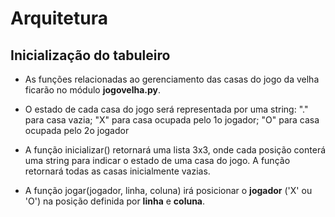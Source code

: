 # Arquitetura

## Inicialização do tabuleiro

* As funções relacionadas ao gerenciamento das casas do jogo da velha ficarão
no módulo **jogovelha.py**.

* O estado de cada casa do jogo será representada por uma string: "." para casa
vazia; "X" para casa ocupada pelo 1o jogador; "O" para casa ocupada pelo 2o
jogador

* A função inicializar() retornará uma lista 3x3, onde cada posição conterá uma
string para indicar o estado de uma casa do jogo. A função retornará todas as
casas inicialmente vazias.

* A função jogar(jogador, linha, coluna) irá posicionar o **jogador** ('X' ou
'O') na posição definida por **linha** e **coluna**.

